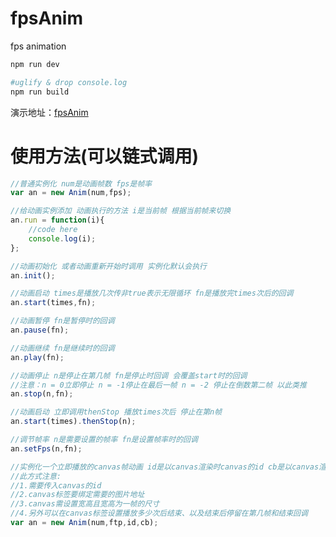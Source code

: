 # fpsAnim

fps animation
``` bash
npm run dev 

#uglify & drop console.log
npm run build
```


演示地址：<a href="https://jiunacaikang.github.io/AnimJs/demo/" target="_blank">fpsAnim</a>
# 使用方法(可以链式调用)
```javascript
//普通实例化 num是动画帧数 fps是帧率
var an = new Anim(num,fps);

//给动画实例添加 动画执行的方法 i是当前帧 根据当前帧来切换
an.run = function(i){
    //code here
    console.log(i);
};

//动画初始化 或者动画重新开始时调用 实例化默认会执行
an.init();

//动画启动 times是播放几次传非true表示无限循环 fn是播放完times次后的回调
an.start(times,fn);

//动画暂停 fn是暂停时的回调
an.pause(fn);

//动画继续 fn是继续时的回调
an.play(fn);

//动画停止 n是停止在第几帧 fn是停止时回调 会覆盖start时的回调
//注意：n = 0立即停止 n = -1停止在最后一帧 n = -2 停止在倒数第二帧 以此类推
an.stop(n,fn);

//动画启动 立即调用thenStop 播放times次后 停止在第n帧
an.start(times).thenStop(n);

//调节帧率 n是需要设置的帧率 fn是设置帧率时的回调
an.setFps(n,fn);

//实例化一个立即播放的canvas帧动画 id是以canvas渲染时canvas的id cb是以canvas渲染结束回调
//此方式注意:
//1.需要传入canvas的id
//2.canvas标签要绑定需要的图片地址
//3.canvas需设置宽高且宽高为一帧的尺寸
//4.另外可以在canvas标签设置播放多少次后结束、以及结束后停留在第几帧和结束回调
var an = new Anim(num,ftp,id,cb);
```